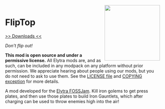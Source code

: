 <img src="https://unascribed.com/f/a231ace4_trumpet.png" align="right" width="180px"/>

# FlipTop

[>> Downloads <<](https://github.com/elytra/FlipTop/releases)

*Don't flip out!*

**This mod is open source and under a permissive license.** All Elytra mods are,
and as such, can be included in any modpack on any platform without prior
permission. We appreciate hearing about people using our mods, but you do not
need to ask to use them. See the [LICENSE file](COPYING.gpl) and [COPYING exception](COPYING) for more details.

A mod developed for the [Elytra FOSSJam](https://itch.io/jam/elytra-fossjam). Kill iron golems to get press plates, and then use those plates to build Iron Gauntlets, which after charging can be used to throw enemies high into the air!
